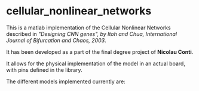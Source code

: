 # cellular_nonlinear_networks

This is a matlab implementation of the Cellular Nonlinear Networks described in <i>"Designing CNN genes", by Itoh and Chua, International Journal of Bifurcation and Chaos, 2003</i>. 

It has been developed as a part of the final degree project of <b>Nicolau Conti</b>.

It allows for the physical implementation of the model in an actual board, with pins defined in the library.

The different models implemented currently are:





